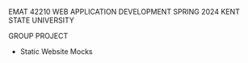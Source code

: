 EMAT 42210 WEB APPLICATION DEVELOPMENT
SPRING 2024
KENT STATE UNIVERSITY

GROUP PROJECT
+ Static Website Mocks
